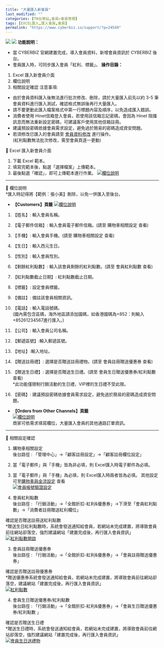 ```yaml
---
title: "大量匯入新會員"
last_modified: ""
categories: [TW台灣站,會員>會員管理]
tags: [EXCEL匯入,匯入會員,會員]
permalink: "https://www.cyberbiz.io/support/?p=24549"
---
```


![](https://www.cyberbiz.io/support/wp-content/uploads/適用站別.png)
[![](https://www.cyberbiz.io/support/wp-content/uploads/台灣站.png)](https://www.cyberbiz.io/support/?page_id=2490)
**功能說明：**  

* 當 CYBERBIZ 官網建置完成，導入會員資料，新增會員資訊於 CYBERBIZ 後台。
* 會員匯入時，可同步匯入會員「紅利、標籤」。
**操作目錄：**

1. Excel 匯入新會員介面
2. 欄位說明
3. 相關設定確認
注意事項:  

* 由於會員資料匯入後無法進行批次修改、刪除，請於大量匯入前先以約 3-5 筆會員資料進行匯入測試，確認格式無誤後再行大量匯入。
* 請不要更動此匯入檔案格式中第一行標題內容及順序，以免造成匯入錯誤。
* 消費者使用 Hinet信箱登入會員，若使用該信箱忘記密碼，會因為 Hinet 阻擋訊息而無法重新設定密碼，可建議客戶使用其他信箱註冊。
* 建議預設密碼依據會員需求設定，避免過於簡易的密碼造成資安問題。
* 若須修改已匯入的會員請至 [會員資料修改](https://www.cyberbiz.io/support/?p=36678) 進行操作。  
(紅利點數無法批次修改，需至會員頁逐一更動)


📌 Excel 匯入新會員介面  

1. 下載 Excel 範本。
2. 填寫完範本後，點選「選擇檔案」上傳範本。
3. 最後點選「確認」，即可上傳範本進行作業。
[![欄位說明](https://www.cyberbiz.io/support/wp-content/uploads/大量匯入會員.png)](https://www.cyberbiz.io/support/wp-content/uploads/大量匯入會員.png)  

* * *

📌 欄位說明  
*匯入時記得將【範例：張小美】刪除，以免一併匯入至後台。  


* **【Customers】頁籤**
[![欄位說明](https://www.cyberbiz.io/support/wp-content/uploads/大量匯入會員10.png)](https://www.cyberbiz.io/support/wp-content/uploads/大量匯入會員10.png)

1. 【姓名】: 輸入會員名稱。


2. 【電子郵件信箱】: 輸入會員電子郵件信箱。(請至 購物車相關設定 查看)


3. 【手機】: 輸入會員手機。(請至 購物車相關設定 查看)


4. 【生日】: 輸入西元生日。


5. 【性別】: 輸入會員性別。


6. 【剩餘紅利點數】: 輸入該會員剩餘的紅利點數。(請至 會員紅利點數 查看)


7. 【紅利點數截止日期】: 紅利點數截止日期。


8. 【標籤】: 設定會員標籤。


9. 【備註】: 備註該會員相關資訊。


10. 【電話】: 輸入電話號碼。  
(國內需包含區碼，海外地區請添加國碼，如香港國碼為+852：則輸入+85261234567進行匯入。)



11. 【公司】: 輸入會員公司名稱。


12. 【郵遞區號】:輸入郵遞區號。 


13. 【地址】:輸入地址。 


14. 【贈送註冊禮】: 選擇是否贈送註冊禮物。(請至 會員註冊贈送優惠券 查看)


15. 【贈送生日禮】: 選擇是否贈送生日禮。(請至 會員生日贈送優惠券/紅利點數 查看)  
*此功能僅限制行銷活動的生日禮，VIP裡的生日禮不受此限。


16. 【密碼】: 建議預設密碼依據會員需求設定，避免過於簡易的密碼造成資安問題。
* **【Orders from Other Channels】頁籤**  
[![欄位說明](https://www.cyberbiz.io/helpcenter/wp-content/uploads/大量匯入會員09.png)](https://www.cyberbiz.io/helpcenter/wp-content/uploads/大量匯入會員09.png)  
商家可依需求填寫欄位，大量匯入會員的其他通路訂單資訊。  



* * *

📌 相關設定確認  

1. 購物車相關設定  
後台路徑 : 「管理中心」→「顧客註冊設定」→「顧客註冊欄位設定」  


1. 當「電子郵件」與「手機」皆為非必填，則 Excel匯入時電子郵件為必填。
2. 當「電子郵件」與「手機」為必填，則 Excel匯入時兩者皆為必填。
其他設定 可至[購物車與金流設定](https://www.cyberbiz.io/support/?p=1895) 查看  
[![會員帳號驗證設定](https://www.cyberbiz.io/support/wp-content/uploads/大量匯入會員02.png)](https://www.cyberbiz.io/support/wp-content/uploads/大量匯入會員02.png)



2. 會員紅利點數  
後台路徑 : 「行銷活動」→「全館折扣-紅利&優惠券」→下滑至「會員紅利點數」→「消費者註冊贈送紅利欄位」  

確認是否贈送註冊送紅利點數  
*贈送生日紅利點數時，系統會發送通知給會員，若網站未完成建置，將導致會員前往網站卻落空，強烈建議網站「建置完成後，再行匯入會員資訊」 [![紅利點數開啟](https://www.cyberbiz.io/support/wp-content/uploads/紅利點數註冊.png)](https://www.cyberbiz.io/support/wp-content/uploads/紅利點數註冊.png)


3. 會員註冊贈送優惠券  
後台路徑 : 「行銷活動」→「全館折扣-紅利&優惠券」→「會員註冊贈送優惠券」  

確認是否贈送註冊優惠券  
*贈送優惠券系統會發送通知給會員，若網站未完成建置，將導致會員前往網站卻落空，建議網站「建置完成後，再行匯入會員資訊」  
[![紅利點數](https://www.cyberbiz.io/support/wp-content/uploads/大量匯入新會員03.png)](https://www.cyberbiz.io/support/wp-content/uploads/大量匯入新會員03.png)



4. 會員生日贈送優惠券/紅利點數   
後台路徑 : 「行銷活動」→「全館折扣-紅利&優惠券」→「會員生日贈送優惠券/紅利點數 」  

確認是否贈送生日禮  
*贈送生日禮時，系統會發送通知給會員，若網站未完成建置，將導致會員前往網站卻落空，強烈建議網站「建置完成後，再行匯入會員資訊」  
[![會員生日送禮物](https://www.cyberbiz.io/support/wp-content/uploads/大量匯入會員05.png)](https://www.cyberbiz.io/support/wp-content/uploads/大量匯入會員05.png)



